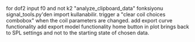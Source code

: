 for dof2 input f0 and not k2
"analyze_clipboard_data" fonksiyonu signal_tools.py'den import kullanabilir.
trigger a "clear coil choices combobox" when the coil parameters are changed.
add export curve functionality
add export model functionality
home button in plot brings back to SPL settings and not to the starting state of chosen data.